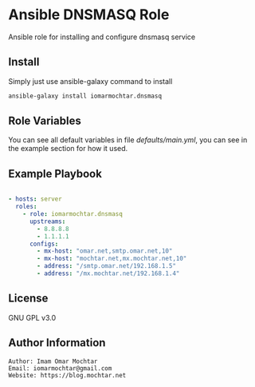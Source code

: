 Ansible DNSMASQ Role
=====================

Ansible role for installing and configure dnsmasq service

Install
-------

Simply just use ansible-galaxy command to install

```bash
ansible-galaxy install iomarmochtar.dnsmasq
```

Role Variables
--------------

You can see all default variables in file *defaults/main.yml*, you can see in the example section for how it used.

Example Playbook
----------------

```yaml

- hosts: server
  roles:
    - role: iomarmochtar.dnsmasq
      upstreams:
        - 8.8.8.8
        - 1.1.1.1
      configs:
        - mx-host: "omar.net,smtp.omar.net,10"
        - mx-host: "mochtar.net,mx.mochtar.net,10"
        - address: "/smtp.omar.net/192.168.1.5"
        - address: "/mx.mochtar.net/192.168.1.4"
```

License
-------

GNU GPL v3.0

Author Information
------------------

```
Author: Imam Omar Mochtar
Email: iomarmochtar@gmail.com
Website: https://blog.mochtar.net
```
